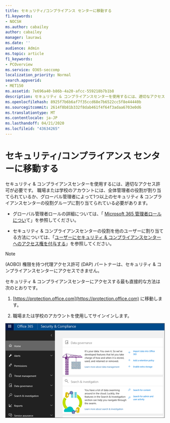 ```yaml
---
title: セキュリティ/コンプライアンス センターに移動する
f1.keywords:
- NOCSH
ms.author: cabailey
author: cabailey
manager: laurawi
ms.date: ''
audience: Admin
ms.topic: article
f1_keywords:
- PCOverview
ms.service: O365-seccomp
localization_priority: Normal
search.appverid:
- MET150
ms.assetid: 7e696a40-b86b-4a20-afcc-559218b7b1b8
description: セキュリティ & コンプライアンスセンターを使用するには、適切なアクセス許可が必要です。 職場または学校のアカウントには、全体管理者の役割が割り当てられているか、グローバル管理者によって1つ以上のセキュリティ & コンプライアンスセンターの役割グループに割り当てられている必要があります。
ms.openlocfilehash: 8925f7b6b6af7f35ccd68e7b6522cc5f8e44440b
ms.sourcegitcommit: 2614f8b81b332f8dab461f4f64f3adaa6703e0d6
ms.translationtype: MT
ms.contentlocale: ja-JP
ms.lasthandoff: 04/21/2020
ms.locfileid: "43634265"
---
```

# <a name="go-to-the-security--compliance-center"></a>セキュリティ/コンプライアンス センターに移動する

セキュリティ & コンプライアンスセンターを使用するには、適切なアクセス許可が必要です。 職場または学校のアカウントには、全体管理者の役割が割り当てられているか、グローバル管理者によって1つ以上のセキュリティ & コンプライアンスセンターの役割グループに割り当てられている必要があります。
  
- グローバル管理者ロールの詳細については、「 [Microsoft 365 管理者ロールについ](https://support.office.com/article/da585eea-f576-4f55-a1e0-87090b6aaa9d)て」を参照してください。 

- セキュリティ & コンプライアンスセンターの役割を他のユーザーに割り当てる方法については、「[ユーザーにセキュリティ & コンプライアンスセンターへのアクセス権を付与する](../security/office-365-security/grant-access-to-the-security-and-compliance-center.md)」を参照してください。

> [!NOTE]
> (AOBO) 権限を持つ代理アクセス許可 (DAP) パートナーは、セキュリティ & コンプライアンスセンターにアクセスできません。

セキュリティ & コンプライアンスセンターにアクセスする最も直接的な方法は次のとおりです。
  
1. [https://protection.office.com](https://protection.office.com) に移動します。

2. 職場または学校のアカウントを使用してサインインします。

![セキュリティ & コンプライアンスセンターのホームページ](../media/f1d35324-ac44-4f59-96a7-b11767b43201.png)
